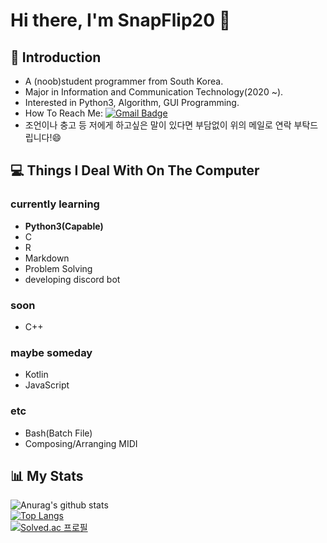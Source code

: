 # **Hi there, I'm SnapFlip20 👋**

<!--
**SnapFlip20/SnapFlip20** is a ✨ _special_ ✨ repository because its `README.md` (this file) appears on your GitHub profile.

Here are some ideas to get you started:

- 🔭 I’m currently working on ...
- 🌱 I’m currently learning ...
- 👯 I’m looking to collaborate on ...
- 🤔 I’m looking for help with ...
- 💬 Ask me about ...
- 📫 How to reach me: ...
- 😄 Pronouns: ...
- ⚡ Fun fact: ...
언젠간 사용하게 되지 않을까? 일단 남겨두자
-->

## 🤔 Introduction 
* A (noob)student programmer from South Korea.
* Major in Information and Communication Technology(2020 ~).
* Interested in Python3, Algorithm, GUI Programming.
* How To Reach Me: [![Gmail Badge](https://img.shields.io/badge/-Gmail-c14438?style=flat-square&logo=Gmail&logoColor=white&link=mailto:jungmin1755@gmail.com)](mailto:jungmin1755@gmail.com)
* 조언이나 충고 등 저에게 하고싶은 말이 있다면 부담없이 위의 메일로 연락 부탁드립니다!😄

## 💻 Things I Deal With On The Computer
### currently learning
* **Python3(Capable)**
* C
* R
* Markdown
* Problem Solving
* developing discord bot

### soon
* C++

### maybe someday
* Kotlin
* JavaScript

### etc
* Bash(Batch File)
* Composing/Arranging MIDI

## 📊 My Stats
![Anurag's github stats](https://github-readme-stats.vercel.app/api?username=SnapFlip20&show_icons=true&theme=dark)
</br>
[![Top Langs](https://github-readme-stats.vercel.app/api/top-langs/?username=SnapFlip20&layout=compact)](https://github.com/SnapFlip20)
</br>
[![Solved.ac
프로필](http://mazassumnida.wtf/api/v2/generate_badge?boj=snapflip20)](https://solved.ac/snapflip20)
<!-- Solved.ac repository from https://github.com/mazassumnida/mazassumnida -->
